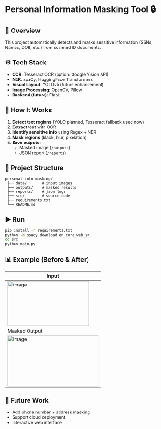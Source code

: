 # Personal Information Masking Tool 🔒

## 📌 Overview
This project automatically detects and masks sensitive information (SSNs, Names, DOB, etc.) from scanned ID documents.

## ⚙️ Tech Stack
- **OCR**: Tesseract OCR (option: Google Vision API)
- **NER**: spaCy, HuggingFace Transformers
- **Visual Layout**: YOLOv5 (future enhancement)
- **Image Processing**: OpenCV, Pillow
- **Backend (future)**: Flask

## 🚀 How It Works
1. **Detect text regions** (YOLO planned, Tesseract fallback used now)
2. **Extract text** with OCR
3. **Identify sensitive info** using Regex + NER
4. **Mask regions** (black, blur, pixelation)
5. **Save outputs**:
   - Masked image (`/outputs`)
   - JSON report (`/reports`)

## 📂 Project Structure
```
personal-info-masking/
 ├── data/       # input images
 ├── outputs/    # masked results
 ├── reports/    # json logs
 ├── src/        # source code
 ├── requirements.txt
 └── README.md
```

## ▶️ Run
```bash
pip install -r requirements.txt
python -m spacy download en_core_web_sm
cd src
python main.py
```

## 📊 Example (Before & After)
| Input | 
|-------|
| <img width="270" height="148" alt="image" src="https://github.com/user-attachments/assets/a2774268-87ca-4405-ab54-e9a630c503df" />
| Masked Output |
| <img width="300" height="168" alt="image" src="https://github.com/user-attachments/assets/0ed9c623-655a-436c-b773-ddc7908c4863" />


## 🔮 Future Work
- Add phone number + address masking
- Support cloud deployment
- Interactive web interface
